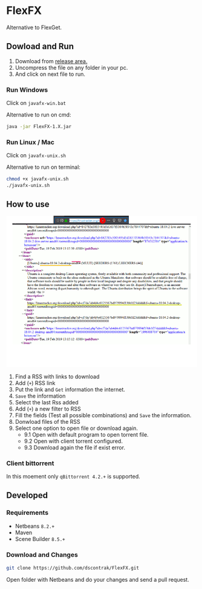 # FlexFX

Alternative to FlexGet.

## Dowload and Run

1. Download from [release area.](https://github.com/dscontrak/FlexFX/releases)
2. Uncompress the file on any folder in your pc.
3. And click on next file to run.

### Run Windows

Click on `javafx-win.bat`

Alternative to run on cmd:

```sh
java -jar FlexFX-1.X.jar
```

### Run Linux / Mac

Click on `javafx-unix.sh`

Alternative to run on terminal:

```sh
chmod +x javafx-unix.sh
./javafx-unix.sh
```

## How to use

![Basic-Tuto](./tuto-basico-descargar.gif)

1. Find a RSS with links to download
2. Add (`+`) RSS link
3. Put the link and `Get` information the internet.
4. `Save` the information
5. Select the last Rss added
6. Add (`+`) a new filter to RSS
7. Fill the fields (Test all possible combinations) and `Save` the information.
8. Donwload files of the RSS
9. Select one option to open file or download again.
    - 9.1 Open with default program to open torrent file.
    - 9.2 Open with client torrent configured.
    - 9.3 Download again the file if exist error.

### Client bittorrent

In this moement only `qBittorrent 4.2.+` is supported.

## Developed

### Requirements

- Netbeans `8.2.+`
- Maven
- Scene Builder `8.5.+`

### Download and Changes

```sh
git clone https://github.com/dscontrak/FlexFX.git
```

Open folder with Netbeans and do your changes and send a pull request.